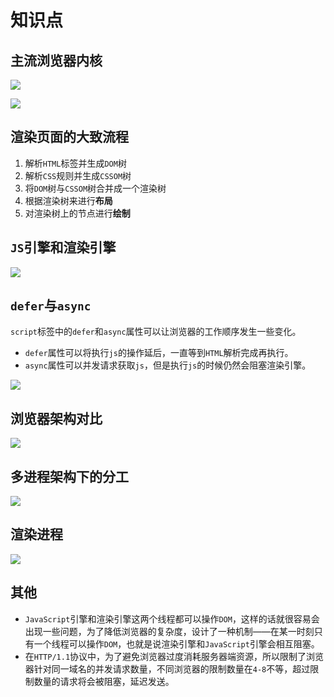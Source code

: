 # 知识点

## 主流浏览器内核

![](/skill-blog/img/0028.png)

![](/skill-blog/img/0126.jpg)

## 渲染页面的大致流程

1. 解析`HTML`标签并生成`DOM`树
2. 解析`CSS`规则并生成`CSSOM`树
3. 将`DOM`树与`CSSOM`树合并成一个渲染树
4. 根据渲染树来进行**布局**
5. 对渲染树上的节点进行**绘制**

## `JS`引擎和渲染引擎

![](/skill-blog/img/0127.jpg)

## `defer`与`async`

`script`标签中的`defer`和`async`属性可以让浏览器的工作顺序发生一些变化。

- `defer`属性可以将执行`js`的操作延后，一直等到`HTML`解析完成再执行。
- `async`属性可以并发请求获取`js`，但是执行`js`的时候仍然会阻塞渲染引擎。

![](/skill-blog/img/0029.png)

## 浏览器架构对比

![](/skill-blog/img/0124.jpg)

## 多进程架构下的分工

![](/skill-blog/img/0125.jpg)

## 渲染进程

![](/skill-blog/img/0128.jpg)

## 其他

- `JavaScript`引擎和渲染引擎这两个线程都可以操作`DOM`，这样的话就很容易会出现一些问题，为了降低浏览器的复杂度，设计了一种机制——在某一时刻只有一个线程可以操作`DOM`，也就是说渲染引擎和`JavaScript`引擎会相互阻塞。
- 在`HTTP/1.1`协议中，为了避免浏览器过度消耗服务器端资源，所以限制了浏览器针对同一域名的并发请求数量，不同浏览器的限制数量在`4-8`不等，超过限制数量的请求将会被阻塞，延迟发送。

